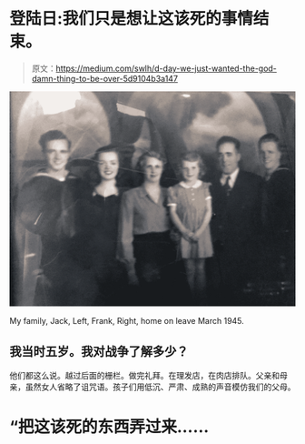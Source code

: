 # 登陆日:我们只是想让这该死的事情结束。

> 原文：<https://medium.com/swlh/d-day-we-just-wanted-the-god-damn-thing-to-be-over-5d9104b3a147>

![](img/6a7357c2ac9d0d50772ec2ae52cdcb36.png)

My family, Jack, Left, Frank, Right, home on leave March 1945.

## 我当时五岁。我对战争了解多少？

他们都这么说。越过后面的栅栏。做完礼拜。在理发店，在肉店排队。父亲和母亲，虽然女人省略了诅咒语。孩子们用低沉、严肃、成熟的声音模仿我们的父母。

# “把这该死的东西弄过来……